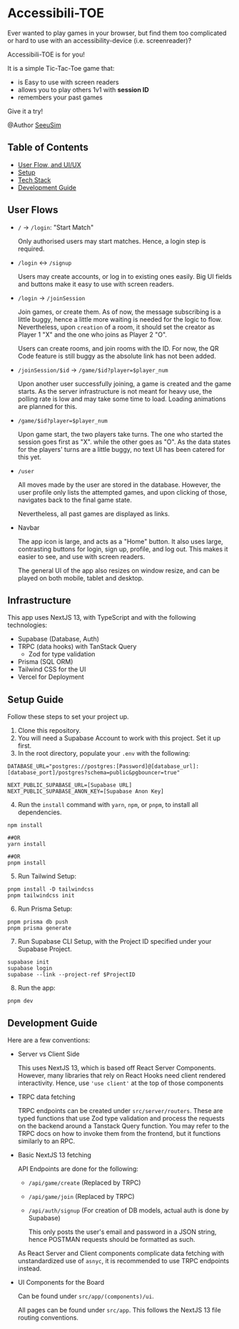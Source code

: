 # Accessibili-TOE

Ever wanted to play games in your browser, but find them too complicated or
hard to use with an accessibility-device (i.e. screenreader)?

Accessibili-TOE is for you!

It is a simple Tic-Tac-Toe game that:

- is Easy to use with screen readers
- allows you to play others 1v1 with **session ID**
- remembers your past games

Give it a try!

@Author [SeeuSim](https://github.com/SeeuSim)

## Table of Contents

- [User Flow, and UI/UX](#user-flows)
- [Setup](#setup-guide)
- [Tech Stack](#infrastructure)
- [Development Guide](#development-guide)

## User Flows
  
  - `/` -> `/login`: "Start Match"
    
    Only authorised users may start matches. Hence, a login step is required.

  - `/login` <-> `/signup`
     
    Users may create accounts, or log in to existing ones easily. Big UI fields and buttons make it easy to use with screen readers.

  - `/login` -> `/joinSession`
    
    Join games, or create them. As of now, the message subscribing is a little buggy, hence a little more waiting is needed for the logic to flow. 
    Nevertheless, upon `creation` of a room, it should set the creator as Player 1 "X" and the one who joins as Player 2 "O".

    Users can create rooms, and join rooms with the ID. For now, the QR Code feature is still buggy as the absolute link has not been added.

  - `/joinSession/$id` -> `/game/$id?player=$player_num`

    Upon another user successfully joining, a game is created and the game starts. As the server infrastructure is not meant for heavy use, the polling rate is low and may take some time to load. Loading animations are planned for this.
  
  - `/game/$id?player=$player_num`
    
    Upon game start, the two players take turns. The one who started the session goes first as "X". while the other goes as "O".
    As the data states for the players' turns are a little buggy, no text UI has been catered for this yet.

  - `/user`
    
    All moves made by the user are stored in the database. However, the user profile only lists the attempted games, and upon clicking of those,
    navigates back to the final game state.

    Nevertheless, all past games are displayed as links.

- Navbar

  The app icon is large, and acts as a "Home" button. It also uses large, contrasting buttons for login, sign up, profile, and log out.
  This makes it easier to see, and use with screen readers.

  The general UI of the app also resizes on window resize, and can be played on both mobile, tablet and desktop.


## Infrastructure

This app uses NextJS 13, with TypeScript and with the following technologies:

- Supabase (Database, Auth)
- TRPC (data hooks) with TanStack Query
  - Zod for type validation
- Prisma (SQL ORM)
- Tailwind CSS for the UI
- Vercel for Deployment

## Setup Guide

Follow these steps to set your project up.

1. Clone this repository.
2. You will need a Supabase Account to work with this project. Set it up first.
3. In the root directory, populate your `.env` with the following:

```text
DATABASE_URL="postgres://postgres:[Password]@[database_url]:[database_port]/postgres?schema=public&pgbouncer=true"

NEXT_PUBLIC_SUPABASE_URL=[Supabase URL]
NEXT_PUBLIC_SUPABASE_ANON_KEY=[Supabase Anon Key]
```

4. Run the `install` command with `yarn`, `npm`, or `pnpm`, to install all dependencies.

```shell
npm install

##OR
yarn install

##OR
pnpm install
```

5. Run Tailwind Setup:

```shell
pnpm install -D tailwindcss
pnpm tailwindcss init
```

6. Run Prisma Setup:

```shell
pnpm prisma db push
pnpm prisma generate
```

7. Run Supabase CLI Setup, with the Project ID specified under your Supabase Project.

```shell
supabase init
supabase login
supabase --link --project-ref $ProjectID
```

8. Run the app:

```shell
pnpm dev
```

## Development Guide

Here are a few conventions:

- Server vs Client Side
  
  This uses NextJS 13, which is based off React Server Components. However, many libraries that rely on React Hooks need client rendered interactivity. Hence, use `'use client'` at the top of those components

- TRPC data fetching
  
  TRPC endpoints can be created under `src/server/routers`. These are typed functions that use Zod type validation and process the requests
  on the backend around a Tanstack Query function. You may refer to the TRPC docs on how to invoke them from the frontend, but it functions
  similarly to an RPC.

- Basic NextJS 13 fetching
  
  API Endpoints are done for the following:
  
  - `/api/game/create` (Replaced by TRPC)
  - `/api/game/join` (Replaced by TRPC)
  - `/api/auth/signup` (For creation of DB models, actual auth is done by Supabase)
    
    This only posts the user's email and password in a JSON string, hence POSTMAN requests should be formatted as such.

  As React Server and Client components complicate data fetching with unstandardized use of `asnyc`, it is recommended to use TRPC endpoints instead.

- UI Components for the Board
  
  Can be found under `src/app/(components)/ui`.

  All pages can be found under `src/app`. This follows the NextJS 13 file routing conventions.


